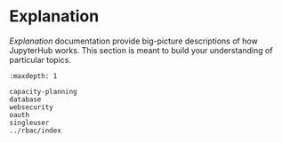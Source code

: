 # Explanation

_Explanation_ documentation provide big-picture descriptions of how JupyterHub works. This section is meant to build your understanding of particular topics.

```{toctree}
:maxdepth: 1

capacity-planning
database
websecurity
oauth
singleuser
../rbac/index
```
